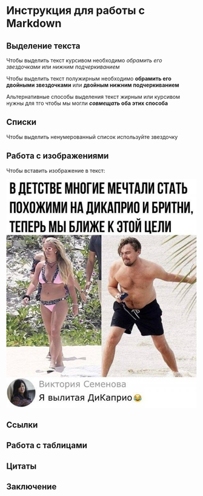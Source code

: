 # Инструкция для работы с Markdown

## Выделение текста

Чтобы выделить текст курсивом необходимо *обрамить его звездочками* или _нижним подчеркиванием_

Чтобы выделить текст полужирным необходимо **обрамить его двойными звездочками** или __двойным нижним подчеркиванием__

Альтернативные способы выделения текст жирным или курсивом нужны для тго чтобы мы могли **_совмещать_ оба этих способа**

## Списки

Чтобы выделить ненумерованный список используйте звездочку 

## Работа с изображениями

Чтобы вставить изображение в текст:

![Привет это тефтелька](рис.jpg)

## Ссылки

## Работа с таблицами

## Цитаты

## Заключение